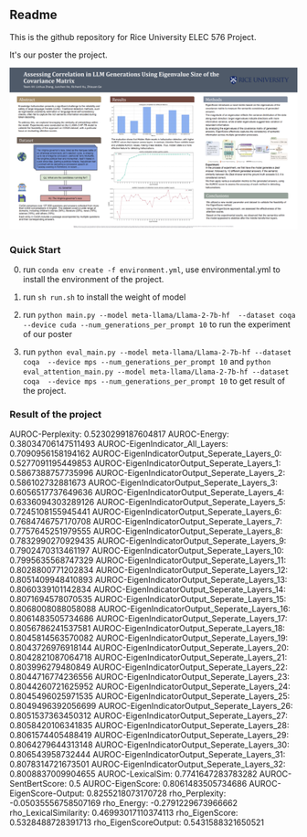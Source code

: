 ## Readme 

This is the github repository for Rice University ELEC 576 Project.

It's our poster the project.

![Poster](Poster.jpg)


### Quick Start

0. run `conda env create -f environment.yml`, use environmental.yml to install the environment of the project.

1. run `sh run.sh` to install the weight of model 

2. run `python main.py --model meta-llama/Llama-2-7b-hf  --dataset coqa --device cuda --num_generations_per_prompt 10` to run the experiment of our poster

3. run `python eval_main.py --model meta-llama/Llama-2-7b-hf --dataset coqa  --device mps --num_generations_per_prompt 10`
and `python eval_attention_main.py --model meta-llama/Llama-2-7b-hf --dataset coqa  --device mps --num_generations_per_prompt 10` to get result of the project.

### Result of the project

AUROC-Perplexity: 0.5230299187604817
AUROC-Energy: 0.38034706147511493
AUROC-EigenIndicator_All_Layers: 0.7090956158194162
AUROC-EigenIndicatorOutput_Seperate_Layers_0: 0.5277091195449853
AUROC-EigenIndicatorOutput_Seperate_Layers_1: 0.5867388757735996
AUROC-EigenIndicatorOutput_Seperate_Layers_2: 0.586102732881673
AUROC-EigenIndicatorOutput_Seperate_Layers_3: 0.6056517737649636
AUROC-EigenIndicatorOutput_Seperate_Layers_4: 0.6336094303289126
AUROC-EigenIndicatorOutput_Seperate_Layers_5: 0.7245108155945441
AUROC-EigenIndicatorOutput_Seperate_Layers_6: 0.7684746757170708
AUROC-EigenIndicatorOutput_Seperate_Layers_7: 0.7757645251979555
AUROC-EigenIndicatorOutput_Seperate_Layers_8: 0.7832990270929435
AUROC-EigenIndicatorOutput_Seperate_Layers_9: 0.7902470313461197
AUROC-EigenIndicatorOutput_Seperate_Layers_10: 0.7995635568747329
AUROC-EigenIndicatorOutput_Seperate_Layers_11: 0.8028800771202834
AUROC-EigenIndicatorOutput_Seperate_Layers_12: 0.8051409948410893
AUROC-EigenIndicatorOutput_Seperate_Layers_13: 0.8060339101142834
AUROC-EigenIndicatorOutput_Seperate_Layers_14: 0.8071694578070535
AUROC-EigenIndicatorOutput_Seperate_Layers_15: 0.8068008088058088
AUROC-EigenIndicatorOutput_Seperate_Layers_16: 0.8061483505734686
AUROC-EigenIndicatorOutput_Seperate_Layers_17: 0.8056786241537581
AUROC-EigenIndicatorOutput_Seperate_Layers_18: 0.8045814563570082
AUROC-EigenIndicatorOutput_Seperate_Layers_19: 0.8043726976918144
AUROC-EigenIndicatorOutput_Seperate_Layers_20: 0.8042821087064718
AUROC-EigenIndicatorOutput_Seperate_Layers_21: 0.803996279480849
AUROC-EigenIndicatorOutput_Seperate_Layers_22: 0.8044716774236556
AUROC-EigenIndicatorOutput_Seperate_Layers_23: 0.8044260721625952
AUROC-EigenIndicatorOutput_Seperate_Layers_24: 0.8045496025971535
AUROC-EigenIndicatorOutput_Seperate_Layers_25: 0.8049496392056699
AUROC-EigenIndicatorOutput_Seperate_Layers_26: 0.8051537363450312
AUROC-EigenIndicatorOutput_Seperate_Layers_27: 0.8058420106341835
AUROC-EigenIndicatorOutput_Seperate_Layers_28: 0.8061574405488419
AUROC-EigenIndicatorOutput_Seperate_Layers_29: 0.8064279644313148
AUROC-EigenIndicatorOutput_Seperate_Layers_30: 0.806543958732444
AUROC-EigenIndicatorOutput_Seperate_Layers_31: 0.8078314721673501
AUROC-EigenIndicatorOutput_Seperate_Layers_32: 0.8008837009904655
AUROC-LexicalSim: 0.7741647283783282
AUROC-SentBertScore: 0.5
AUROC-EigenScore: 0.8061483505734686
AUROC-EigenScore-Output: 0.8255218073170728
rho_Perplexity: -0.05035556758507169
rho_Energy: -0.2791229673966662
rho_LexicalSimilarity: 0.46993017110374113
rho_EigenScore: 0.5328488728391713
rho_EigenScoreOutput: 0.5431588321650521